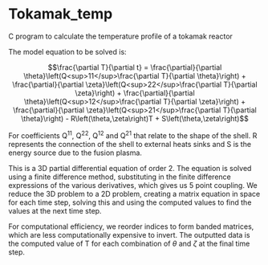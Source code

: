# Tokamak_temp
C program to calculate the temperature profile of a tokamak reactor

The model equation to be solved is:

$$\frac{\partial T}{\partial t} = \frac{\partial}{\partial \theta}\left(Q<sup>11</sup>\frac{\partial T}{\partial \theta}\right) + \frac{\partial}{\partial \zeta}\left(Q<sup>22</sup>\frac{\partial T}{\partial \zeta}\right) + \frac{\partial}{\partial \theta}\left(Q<sup>12</sup>\frac{\partial T}{\partial \zeta}\right) + \frac{\partial}{\partial \zeta}\left(Q<sup>21</sup>\frac{\partial T}{\partial \theta}\right) - R\left(\theta,\zeta\right)T + S\left(\theta,\zeta\right)$$

For coefficients Q<sup>11</sup>, Q<sup>22</sup>, Q<sup>12</sup> and Q<sup>21</sup> that relate to the shape of the shell. R represents the connection of the shell to external heats sinks and S is the energy source due to the fusion plasma.

This is a 3D partial differential equation of order 2. The equation is solved using a finite difference method, substituting in the finite difference expressions of the various derivatives, which gives us 5 point coupling. We reduce the 3D problem to a 2D problem, creating a matrix equation in space for each time step, solving this and using the computed values to find the values at the next time step.

For computational efficiency, we reorder indices to form banded matrices, which are less computationally expensive to invert. The outputted data is the computed value of T for each combination of $\theta$ and $\zeta$ at the final time step.
